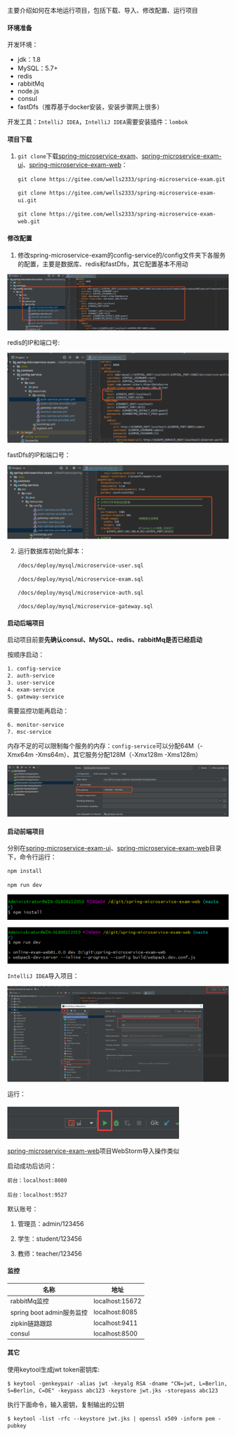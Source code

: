 
主要介绍如何在本地运行项目，包括下载、导入、修改配置、运行项目

#### 环境准备

开发环境：

- jdk：1.8
- MySQL：5.7+
- redis
- rabbitMq
- node.js
- consul
- fastDfs（推荐基于docker安装，安装步骤网上很多）

开发工具：`IntelliJ IDEA`，`IntelliJ IDEA`需要安装插件：`lombok`

#### 项目下载

1. `git clone`下载[spring-microservice-exam](https://gitee.com/wells2333/spring-microservice-exam.git)、[spring-microservice-exam-ui](https://gitee.com/wells2333/spring-microservice-exam-ui.git)、[spring-microservice-exam-web](https://gitee.com/wells2333/spring-microservice-exam-web.git)：

    `git clone https://gitee.com/wells2333/spring-microservice-exam.git`
    
    `git clone https://gitee.com/wells2333/spring-microservice-exam-ui.git`
    
    `git clone https://gitee.com/wells2333/spring-microservice-exam-web.git`

#### 修改配置

1. 修改spring-microservice-exam的config-service的/config文件夹下各服务的配置，主要是数据库、redis和fastDfs，其它配置基本不用动

![image](images/deploy/config.png)

redis的IP和端口号:

![image](images/deploy/config_redis.png)

fastDfs的IP和端口号：

![image](images/deploy/config_fdfs.png)

2. 运行数据库初始化脚本：

    `/docs/deploy/mysql/microservice-user.sql`
    
    `/docs/deploy/mysql/microservice-exam.sql`
    
    `/docs/deploy/mysql/microservice-auth.sql`
    
    `/docs/deploy/mysql/microservice-gateway.sql`

#### 启动后端项目

启动项目前要**先确认consul、MySQL、redis、rabbitMq是否已经启动**

按顺序启动：

    1. config-service
    2. auth-service
    3. user-service
    4. exam-service
    5. gateway-service
    
需要监控功能再启动：

    6. monitor-service
    7. msc-service
    
内存不足的可以限制每个服务的内存：`config-service`可以分配64M（-Xmx64m -Xms64m）、其它服务分配128M（-Xmx128m -Xms128m）
    
![image](images/deploy/config_xms.png)    

#### 启动前端项目

分别在[spring-microservice-exam-ui](https://gitee.com/wells2333/spring-microservice-exam-ui.git)、[spring-microservice-exam-web](https://gitee.com/wells2333/spring-microservice-exam-web.git)目录下，命令行运行：

    npm install

    npm run dev
    
![image](images/deploy/npm_install.png)    

![image](images/deploy/npm_run.png) 

`IntelliJ IDEA`导入项目：

![image](images/deploy/import_exam_ui.png) 

运行：

![image](images/deploy/import_exam_ui_run.png) 

[spring-microservice-exam-web](https://gitee.com/wells2333/spring-microservice-exam-web.git)项目WebStorm导入操作类似

启动成功后访问：
    
    前台：localhost:8080
        
    后台：localhost:9527
    
默认账号：

1. 管理员：admin/123456

2. 学生：student/123456

3. 教师：teacher/123456

#### 监控
    
|      名称      |   地址    |
| --------- | -------- |
| rabbitMq监控    | localhost:15672  |
| spring boot admin服务监控   | localhost:8085  |
| zipkin链路跟踪   | localhost:9411  |
| consul   | localhost:8500  |

#### 其它

使用keytool生成jwt token密钥库:

```
$ keytool -genkeypair -alias jwt -keyalg RSA -dname "CN=jwt, L=Berlin, S=Berlin, C=DE" -keypass abc123 -keystore jwt.jks -storepass abc123
```

执行下面命令，输入密钥，复制输出的公钥

```
$ keytool -list -rfc --keystore jwt.jks | openssl x509 -inform pem -pubkey
```
